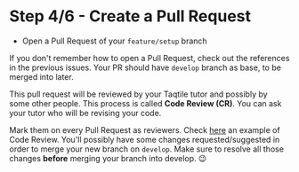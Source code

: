 # Step 4/6 - Create a Pull Request

- Open a Pull Request of your `feature/setup` branch

If you don't remember how to open a Pull Request, check out the references in the previous issues. Your PR should have `develop` branch as base, to be merged into later.

This pull request will be reviewed by your Taqtile tutor and possibly by some other people. This process is called **Code Review (CR)**. You can ask your tutor who will be revising your code.

Mark them on every Pull Request as reviewers. Check [here](https://github.com/indigotech/taq-github-bot/pull/64) an example of Code Review. You'll possibly have some changes requested/suggested in order to merge your new branch on `develop`. Make sure to resolve all those changes **before** merging your branch into develop. 😉
